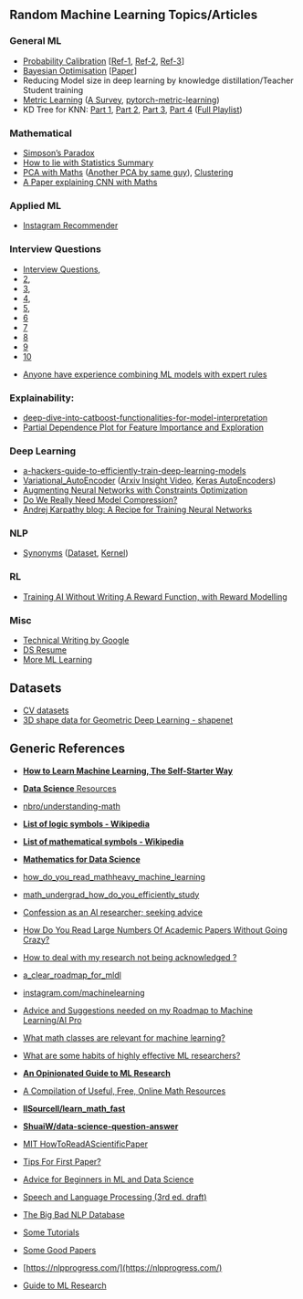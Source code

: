 
## Random Machine Learning Topics/Articles

### General ML

* [Probability Calibration](https://scikit-learn.org/stable/modules/calibration.html) [[Ref-1](https://towardsdatascience.com/probability-calibration-for-boosted-trees-24cbd0f0ccae), [Ref-2](http://danielnee.com/2014/10/calibrating-classifier-probabilties/), [Ref-3](http://fastml.com/classifier-calibration-with-platts-scaling-and-isotonic-regression/)]
* [Bayesian Optimisation](https://towardsdatascience.com/a-conceptual-explanation-of-bayesian-model-based-hyperparameter-optimization-for-machine-learning-b8172278050f) [[Paper](https://papers.nips.cc/paper/4443-algorithms-for-hyper-parameter-optimization.pdf)]
* Reducing Model size in deep learning by knowledge distillation/Teacher Student training
* [Metric Learning](http://contrib.scikit-learn.org/metric-learn/introduction.html) ([A Survey](https://www.mdpi.com/2073-8994/11/9/1066/htm), [pytorch-metric-learning](https://github.com/KevinMusgrave/pytorch-metric-learning))
* KD Tree for KNN: [Part 1](https://www.youtube.com/watch?v=u4M5rRYwRHs), [Part 2](https://www.youtube.com/watch?v=XqXSGSKc8NU), [Part 3](https://www.youtube.com/watch?v=DlPrTGbO19E&t=2s), [Part 4](https://www.youtube.com/watch?v=SD6bO8eu5RM) ([Full Playlist](https://www.youtube.com/playlist?list=PLguYJK7ydFE7R7KqRRVXw23kOrn6jiwqi))


### Mathematical
* [Simpson’s Paradox](https://towardsdatascience.com/simpsons-paradox-how-to-prove-two-opposite-arguments-using-one-dataset-1c9c917f5ff9)
* [How to lie with Statistics Summary](https://towardsdatascience.com/lessons-from-how-to-lie-with-statistics-57060c0d2f19)
* [PCA with Maths](https://www.youtube.com/playlist?list=PLBv09BD7ez_5_yapAg86Od6JeeypkS4YM) ([Another PCA by same guy](https://www.youtube.com/playlist?list=PLBv09BD7ez_4InDh85LM_43Bsw0cFDHdN)), [Clustering](https://www.youtube.com/watch?v=b9gPL6NvsnA&list=PLBv09BD7ez_6lYVoZ1RzVcOPIT5Lfjo0Y)
* [A Paper explaining CNN with Maths](https://pdfs.semanticscholar.org/450c/a19932fcef1ca6d0442cbf52fec38fb9d1e5.pdf)


### Applied ML
* [Instagram Recommender](https://ai.facebook.com/blog/powered-by-ai-instagrams-explore-recommender-system/)


### Interview Questions
- [Interview Questions](https://towardsdatascience.com/40-statistics-interview-problems-and-answers-for-data-scientists-6971a02b7eee), 
- [2](https://towardsdatascience.com/over-100-data-scientist-interview-questions-and-answers-c5a66186769a), 
- [3](https://towardsdatascience.com/giving-some-tips-for-data-science-interviews-after-interviewing-60-candidates-at-expedia-395fff7e073b), 
- [4](https://towardsdatascience.com/googles-data-science-interview-brain-teasers-7f3c1dc4ea7f), 
- [5](https://towardsdatascience.com/how-i-became-an-ai-consultant-interview-questions-answers-689ba03a2620), 
- [6](https://towardsdatascience.com/40-statistics-interview-problems-and-answers-for-data-scientists-6971a02b7eee)
- [7](https://towardsdatascience.com/facebooks-data-science-interview-practice-problems-46c7263709bf)
- [8](https://towardsdatascience.com/the-amazon-data-scientist-interview-93ba7195e4c9)
- [9](https://towardsdatascience.com/over-100-data-scientist-interview-questions-and-answers-c5a66186769a)
- [10](https://towardsdatascience.com/50-deep-learning-interview-questions-part-1-2-8bbc8a00ec61)

* [Anyone have experience combining ML models with expert rules](https://www.reddit.com/r/MachineLearning/comments/gbdz4n/discussion_anyone_have_experience_combining_ml/)

### Explainability: 
- [deep-dive-into-catboost-functionalities-for-model-interpretation](https://towardsdatascience.com/deep-dive-into-catboost-functionalities-for-model-interpretation-7cdef669aeed)
- [Partial Dependence Plot for Feature Importance and Exploration](https://towardsdatascience.com/looking-beyond-feature-importance-37d2807aaaa7)

### Deep Learning
* [a-hackers-guide-to-efficiently-train-deep-learning-models](https://medium.com/@ahmedbesbes/a-hackers-guide-to-efficiently-train-deep-learning-models-b2cccbd1bc0a)
* [Variational_AutoEncoder](https://www.youtube.com/watch?v=w8F7_rQZxXk&list=PLdxQ7SoCLQANizknbIiHzL_hYjEaI-wUe) ([Arxiv Insight Video](https://www.youtube.com/watch?v=9zKuYvjFFS8&vl=en), [Keras AutoEncoders](https://blog.keras.io/building-autoencoders-in-keras.html))
* [Augmenting Neural Networks with Constraints Optimization](https://towardsdatascience.com/augmenting-neural-networks-with-constraints-optimization-ac747408432f)
* [Do We Really Need Model Compression?](http://mitchgordon.me/machine/learning/2020/01/13/do-we-really-need-model-compression.html)
* [Andrej Karpathy blog: A Recipe for Training Neural Networks](http://karpathy.github.io/2019/04/25/recipe/)

### NLP
- [Synonyms](https://blog.kensho.com/how-to-build-a-smart-synonyms-model-1d525971a4ee) ([Dataset](https://www.kaggle.com/kenshoresearch/kensho-derived-wikimedia-data), [Kernel](https://www.kaggle.com/kenshoresearch/kdwd-aliases-and-disambiguation))

### RL
- [Training AI Without Writing A Reward Function, with Reward Modelling](https://www.youtube.com/watch?v=PYylPRX6z4Q)

### Misc
* [Technical Writing by Google](https://developers.google.com/tech-writing)
* [DS Resume](https://towardsdatascience.com/data-science-resume-mistakes-to-avoid-2867460659ac)
* [More ML Learning](https://github.com/amitness/learning)

## Datasets 
* [CV datasets](https://lionbridge.ai/datasets/20-best-image-datasets-for-computer-vision/)
* [3D shape data for Geometric Deep Learning - shapenet](https://shapenet.org/)

## Generic References

- [**How to Learn Machine Learning, The Self-Starter Way**](https://elitedatascience.com/learn-machine-learning)
- [**Data Science** Resources](https://wrdrd.github.io/docs/consulting/data-science#mathematical-notation)
- [nbro/understanding-math](https://github.com/nbro/understanding-math)
- [**List of logic symbols - Wikipedia**](https://en.wikipedia.org/wiki/List_of_logic_symbols)
- [**List of mathematical symbols - Wikipedia**](https://en.wikipedia.org/wiki/List_of_mathematical_symbols)
- [**Mathematics for Data Science**](https://towardsdatascience.com/mathematics-for-data-science-e53939ee8306)
- [how_do_you_read_mathheavy_machine_learning](https://www.reddit.com/r/MachineLearning/comments/6rj9r4/d_how_do_you_read_mathheavy_machine_learning/)
- [math_undergrad_how_do_you_efficiently_study](https://www.reddit.com/r/learnmath/comments/7k72lb/math_undergrad_how_do_you_efficiently_study/)
- [Confession as an AI researcher; seeking advice](https://www.reddit.com/r/MachineLearning/comments/73n9pm/d_confession_as_an_ai_researcher_seeking_advice/)
- [How Do You Read Large Numbers Of Academic Papers Without Going Crazy?](https://www.reddit.com/r/MachineLearning/comments/de5wam/d_how_do_you_read_large_numbers_of_academic/)
- [How to deal with my research not being acknowledged ?](https://www.reddit.com/r/MachineLearning/comments/dh0aak/d_how_to_deal_with_my_research_not_being/)
- [a_clear_roadmap_for_mldl](https://www.reddit.com/r/learnmachinelearning/comments/cxrpjz/a_clear_roadmap_for_mldl/)
- [instagram.com/machinelearning](https://www.instagram.com/machinelearning/)
- [Advice and Suggestions needed on my Roadmap to Machine Learning/AI Pro](https://www.reddit.com/r/learnmachinelearning/comments/90ohlm/advice_and_suggestions_needed_on_my_roadmap_to/)
- [What math classes are relevant for machine learning?](https://www.reddit.com/r/MachineLearning/comments/f4i3v6/discussion_what_math_classes_are_relevant_for/)
- [What are some habits of highly effective ML researchers?](https://www.reddit.com/r/MachineLearning/comments/f4oxuj/discussion_what_are_some_habits_of_highly/)
- [**An Opinionated Guide to ML Research**](http://joschu.net/blog/opinionated-guide-ml-research.html)
- [A Compilation of Useful, Free, Online Math Resources](https://www.reddit.com/r/math/comments/2mkmk0/a_compilation_of_useful_free_online_math_resources/)
- [**llSourcell/learn_math_fast**](https://github.com/llSourcell/learn_math_fast)
- [**ShuaiW/data-science-question-answer**](https://github.com/ShuaiW/data-science-question-answer)

- [MIT HowToReadAScientificPaper](https://be.mit.edu/sites/default/files/documents/HowToReadAScientificPaper.pdf)
- [Tips For First Paper?](https://www.reddit.com/r/MachineLearning/comments/g7nemh/d_tips_for_first_paper/)
- [Advice for Beginners in ML and Data Science](https://www.reddit.com/r/learnmachinelearning/comments/gc5z6b/advice_for_beginners_in_ml_and_data_science/)
- [Speech and Language Processing (3rd ed. draft)](https://web.stanford.edu/~jurafsky/slp3/)
- [The Big Bad NLP Database](https://datasets.quantumstat.com/)
- [Some Tutorials](https://github.com/madewithml/lessons)
- [Some Good Papers](https://github.com/GokuMohandas/casual-digressions)
- [https://nlpprogress.com/](https://nlpprogress.com/)
- [Guide to ML Research](http://joschu.net/blog/opinionated-guide-ml-research.html)